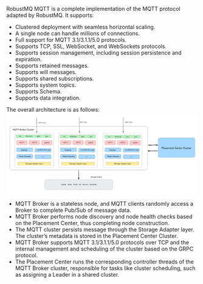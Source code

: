 RobustMQ MQTT is a complete implementation of the MQTT protocol adapted by RobustMQ. It supports:
- Clustered deployment with seamless horizontal scaling.
- A single node can handle millions of connections.
- Full support for MQTT 3.1/3.1.1/5.0 protocols.
- Supports TCP, SSL, WebSocket, and WebSockets protocols.
- Supports session management, including session persistence and expiration.
- Supports retained messages.
- Supports will messages.
- Supports shared subscriptions.
- Supports system topics.
- Supports Schema.
- Supports data integration.

The overall architecture is as follows:
![image](../../images/doc-image5.png)
- MQTT Broker is a stateless node, and MQTT clients randomly access a Broker to complete Pub/Sub of message data.
- MQTT Broker performs node discovery and node health checks based on the Placement Center, thus completing node construction.
- The MQTT cluster persists message through the Storage Adapter layer. The cluster’s metadata is stored in the Placement Center Cluster.
- MQTT Broker supports MQTT 3.1/3.1.1/5.0 protocols over TCP and the internal management and scheduling of the cluster based on the GRPC protocol.
- The Placement Center runs the corresponding controller threads of the MQTT Broker cluster, responsible for tasks like cluster scheduling, such as assigning a Leader in a shared cluster.
